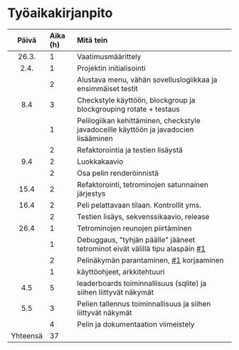# Työaikakirjanpito

| Päivä | Aika (h) | Mitä tein  |
| :----:|:-----| :-----|
| 26.3. | 1    | Vaatimusmäärittely |
| 2.4. | 1    | Projektin initialisointi |
| | 2    | Alustava menu, vähän sovelluslogiikkaa ja ensimmäiset testit  |
| 8.4 | 3    | Checkstyle käyttöön, blockgroup ja blockgrouping rotate + testaus  |
|  | 1    | Pelilogiikan kehittäminen, checkstyle javadoceille käyttöön ja javadocien lisääminen  |
|  | 2    | Refaktorointia ja testien lisäystä  |
| 9.4 | 2    | Luokkakaavio  |
|  | 2    | Osa pelin renderöinnistä  |
| 15.4 | 2    | Refaktorointi, tetrominojen satunnainen järjestys  |
| 16.4 | 2    | Peli pelattavaan tilaan. Kontrollit yms.  |
|  | 2    | Testien lisäys, sekvenssikaavio, release  |
| 26.4 | 1    | Tetrominojen reunojen piirtäminen  |
|  | 1    | Debuggaus, "tyhjän päälle" jääneet tetrominot eivät välillä tipu alaspäin [#1](https://github.com/FINDarkside/ot-harjoitustyo/issues/1)  |
|  | 2    | Pelinäkymän parantaminen, [#1](https://github.com/FINDarkside/ot-harjoitustyo/issues/1) korjaaminen  |
|  | 1    | käyttöohjeet, arkkitehtuuri  |
| 4.5  | 5    | leaderboards toiminnallisuus (sqlite) ja siihen liittyvät näkymät  |
| 5.5  | 3    | Pelien tallennus toiminnallisuus ja siihen liittyvät näkymät  |
|  | 4    | Pelin ja dokumentaation viimeistely  |
| Yhteensä   | 37   | | 
